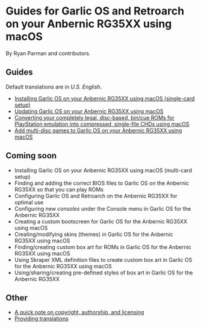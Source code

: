 # Guides for Garlic OS and Retroarch on your Anbernic RG35XX using macOS

By Ryan Parman and contributors.

## Guides

Default translations are in _U.S. English_.

* [Installing Garlic OS on your Anbernic RG35XX using macOS (single-card setup)](docs/installing-garlicos-single-card.en_us.md)
* [Updating Garlic OS on your Anbernic RG35XX using macOS](docs/updating-garlicos.en_us.md)
* [Converting your completely legal, disc-based, bin/cue ROMs for PlayStation emulation into compressed, single-file CHDs using macOS](docs/bin-cue-chd.en_us.md)
* [Add multi-disc games to Garlic OS on your Anbernic RG35XX using macOS](docs/multi-disc-games-garlicos.en_us.md)

## Coming soon

* Installing Garlic OS on your Anbernic RG35XX using macOS (multi-card setup)
* Finding and adding the correct BIOS files to Garlic OS on the Anbernic RG35XX so that you can play ROMs
* Configuring Garlic OS and Retroarch on the Anbernic RG35XX for optimal use
* Configuring new _consoles_ under the Console menu in Garlic OS for the Anbernic RG35XX
* Creating a custom bootscreen for Garlic OS for the Anbernic RG35XX using macOS
* Creating/modifying skins (themes) in Garlic OS for the Anbernic RG35XX using macOS
* Finding/creating custom box art for ROMs in Garlic OS for the Anbernic RG35XX using macOS
* Using Skraper XML definition files to create custom box art in Garlic OS for the Anbernic RG35XX using macOS
* Using/sharing/creating pre-defined styles of box art in Garlic OS for the Anbernic RG35XX

## Other

* [A quick note on copyright, authorship, and licensing](QUICK_NOTE_ON_COPYRIGHT_AUTHORSHIP_LICENSING.md)
* [Providing translations](PROVIDING_TRANSLATIONS.md)
